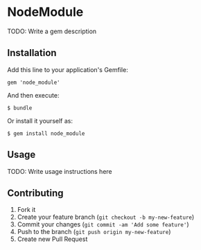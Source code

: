 # NodeModule

TODO: Write a gem description

## Installation

Add this line to your application's Gemfile:

    gem 'node_module'

And then execute:

    $ bundle

Or install it yourself as:

    $ gem install node_module

## Usage

TODO: Write usage instructions here

## Contributing

1. Fork it
2. Create your feature branch (`git checkout -b my-new-feature`)
3. Commit your changes (`git commit -am 'Add some feature'`)
4. Push to the branch (`git push origin my-new-feature`)
5. Create new Pull Request
